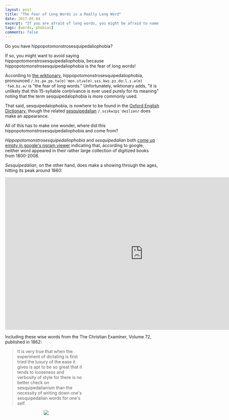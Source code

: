 ```yaml
---
layout: post
title: "The Fear of Long Words is a Really Long Word"
date: 2017-05-04
excerpt: "If you are afraid of long words, you might be afraid to name your fears."
tags: [words, phobias]
comments: false
---
```

Do you have hippopotomonstrosesquipedaliophobia?

If so, you might want to avoid saying hippopotomonstrosesquipedaliophobia, because hippopotomonstrosesquipedaliophobia is the fear of long words!

According to [the wiktionary](https://en.wiktionary.org/wiki/hippopotomonstrosesquipedaliophobia), hippopotomonstrosesquipedaliophobia, pronounced  ` /ˌhɪ.pəˌpɒ.tə(ʊ)ˈmɒn.stɹə(ʊ)ˌsɛs.kwɪ.pɪˌdɑːl.ɪ.ə(ʊ)ˈfəʊ.bɪ.ə/ ` is "the fear of long words." Unfortunately, wiktionary adds, "it is unlikely that this 15-syllable contrivance is ever used purely for its meaning" noting that the term sesquipedalophobia is more commonly used.

That said, sesquipedalophobia, is nowhere to be found in the [Oxford English Dictionary](http://www.oed.com/noresults?browseType=sortAlpha&noresults=true&page=1&pageSize=20&q=sesquipedalophobia&scope=ENTRY&sort=entry&type=dictionarysearch), though the related [sesquipedalian](http://www.oed.com/view/Entry/176752?redirectedFrom=sesquipedalian&) `/ˌsɛskwɪpɪˈdeɪlɪən/` does make an appearance.

All of this has to make one wonder, where did this hippopotomonstrosesquipedaliophobia and come from?

*Hippopotomonstrosesquipedaliophobia* and *sesquipedalian* both  [come up empty in google's ngram viewer](https://books.google.com/ngrams/graph?content=hippopotomonstrosesquipedaliophobia&year_start=1800&year_end=2008&corpus=0&smoothing=3&share=&direct_url=) indicating that, according to google, neither word appeared in their rather large collection of digitized books from 1800-2008.

*Sesquipedalian*, on the other hand, does make a showing through the ages, hitting its peak around 1860:

<div>
<iframe name="ngram_chart" src="https://books.google.com/ngrams/interactive_chart?content=sesquipedalian&case_insensitive=on&year_start=1800&year_end=2008&corpus=0&smoothing=3&share=&direct_url=t4%3B%2Csesquipedalian%3B%2Cc0%3B%2Cs0%3B%3Bsesquipedalian%3B%2Cc0%3B%3BSesquipedalian%3B%2Cc0" width="900" height="500" marginwidth="0" marginheight="0" hspace="0" vspace="0" frameborder="0" scrolling="no"></iframe>
</div>

Including these wise words from the The Christian Examiner, Volume 72, published in 1862:

<div style="width: 50%">
<blockquote>It is very true that when the experiment of dictating is first tried the luxury of the ease it gives is apt to be so great that it tends to looseness and verbosity of style for there is no better check on sesquipedalianism than the necessity of writing down one's sesquipedalian words for one's self.</blockquote>
<div>

<div style="float: right; width: 50%">
<a href="https://books.google.com/books?id=3ugWAQAAIAAJ&dq=%22sesquipedalian%22&pg=PA62&ci=165%2C1219%2C766%2C200&source=bookclip"><img src="https://books.google.com/books/content?id=3ugWAQAAIAAJ&pg=PA62&img=1&zoom=3&hl=en&sig=ACfU3U2oCceySddslFakVE_q7f0GqwouCw&ci=165%2C1219%2C766%2C200&edge=0"/></a>
</div>






